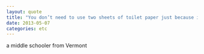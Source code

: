 ```yaml
---
layout: quote
title: "You don’t need to use two sheets of toilet paper just because it's etiquette or fancy; use what gets the job done (that also applies to relationships and life choices… but mostly toilet paper)."
date: 2013-05-07
categories: etc
---
```


a middle schooler from Vermont
